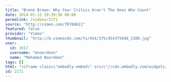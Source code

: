 ```yaml
---
title: "Brené Brown: Why Your Critics Aren't The Ones Who Count"
date: 2014-01-12 19:39:50 00:00
permalink: /videos/2171
source: "http://vimeo.com/78769611"
featured: false
provider: "Vimeo"
thumbnail: "http://b.vimeocdn.com/ts/454/375/454375848_1280.jpg"
user:
  id: 1617
  username: "mnoordeen"
  name: "Mohamed Noordeen"
tags: []
html: "<iframe class=\"embedly-embed\" src=\"//cdn.embedly.com/widgets/media.html?src=https%3A%2F%2Fplayer.vimeo.com%2Fvideo%2F78769611&src_secure=1&url=http%3A%2F%2Fvimeo.com%2F78769611&image=http%3A%2F%2Fb.vimeocdn.com%2Fts%2F454%2F375%2F454375848_1280.jpg&key=950020ba825211e1a0764040d3dc5c07&type=text%2Fhtml&schema=vimeo\" width=\"1280\" height=\"720\" scrolling=\"no\" frameborder=\"0\" allowfullscreen></iframe>"
id: 2171
---
```


